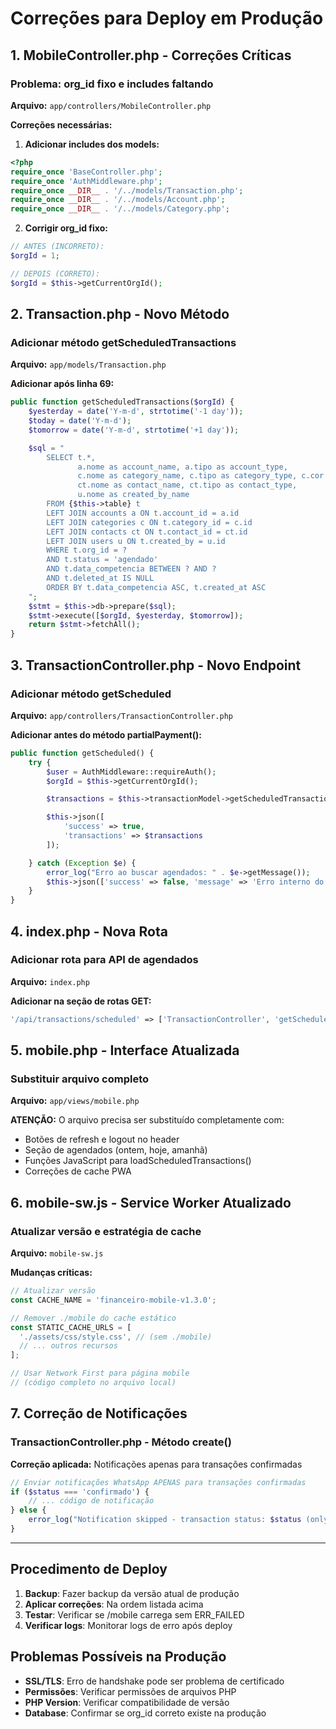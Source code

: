 # Correções para Deploy em Produção

## 1. MobileController.php - Correções Críticas

### Problema: org_id fixo e includes faltando
**Arquivo:** `app/controllers/MobileController.php`

**Correções necessárias:**

1. **Adicionar includes dos models:**
```php
<?php
require_once 'BaseController.php';
require_once 'AuthMiddleware.php';
require_once __DIR__ . '/../models/Transaction.php';
require_once __DIR__ . '/../models/Account.php';
require_once __DIR__ . '/../models/Category.php';
```

2. **Corrigir org_id fixo:**
```php
// ANTES (INCORRETO):
$orgId = 1;

// DEPOIS (CORRETO):
$orgId = $this->getCurrentOrgId();
```

## 2. Transaction.php - Novo Método

### Adicionar método getScheduledTransactions
**Arquivo:** `app/models/Transaction.php`

**Adicionar após linha 69:**
```php
public function getScheduledTransactions($orgId) {
    $yesterday = date('Y-m-d', strtotime('-1 day'));
    $today = date('Y-m-d');
    $tomorrow = date('Y-m-d', strtotime('+1 day'));

    $sql = "
        SELECT t.*,
               a.nome as account_name, a.tipo as account_type,
               c.nome as category_name, c.tipo as category_type, c.cor as category_color,
               ct.nome as contact_name, ct.tipo as contact_type,
               u.nome as created_by_name
        FROM {$this->table} t
        LEFT JOIN accounts a ON t.account_id = a.id
        LEFT JOIN categories c ON t.category_id = c.id
        LEFT JOIN contacts ct ON t.contact_id = ct.id
        LEFT JOIN users u ON t.created_by = u.id
        WHERE t.org_id = ?
        AND t.status = 'agendado'
        AND t.data_competencia BETWEEN ? AND ?
        AND t.deleted_at IS NULL
        ORDER BY t.data_competencia ASC, t.created_at ASC
    ";
    $stmt = $this->db->prepare($sql);
    $stmt->execute([$orgId, $yesterday, $tomorrow]);
    return $stmt->fetchAll();
}
```

## 3. TransactionController.php - Novo Endpoint

### Adicionar método getScheduled
**Arquivo:** `app/controllers/TransactionController.php`

**Adicionar antes do método partialPayment():**
```php
public function getScheduled() {
    try {
        $user = AuthMiddleware::requireAuth();
        $orgId = $this->getCurrentOrgId();

        $transactions = $this->transactionModel->getScheduledTransactions($orgId);

        $this->json([
            'success' => true,
            'transactions' => $transactions
        ]);

    } catch (Exception $e) {
        error_log("Erro ao buscar agendados: " . $e->getMessage());
        $this->json(['success' => false, 'message' => 'Erro interno do servidor']);
    }
}
```

## 4. index.php - Nova Rota

### Adicionar rota para API de agendados
**Arquivo:** `index.php`

**Adicionar na seção de rotas GET:**
```php
'/api/transactions/scheduled' => ['TransactionController', 'getScheduled'],
```

## 5. mobile.php - Interface Atualizada

### Substituir arquivo completo
**Arquivo:** `app/views/mobile.php`

**ATENÇÃO:** O arquivo precisa ser substituído completamente com:
- Botões de refresh e logout no header
- Seção de agendados (ontem, hoje, amanhã)
- Funções JavaScript para loadScheduledTransactions()
- Correções de cache PWA

## 6. mobile-sw.js - Service Worker Atualizado

### Atualizar versão e estratégia de cache
**Arquivo:** `mobile-sw.js`

**Mudanças críticas:**
```javascript
// Atualizar versão
const CACHE_NAME = 'financeiro-mobile-v1.3.0';

// Remover ./mobile do cache estático
const STATIC_CACHE_URLS = [
  './assets/css/style.css', // (sem ./mobile)
  // ... outros recursos
];

// Usar Network First para página mobile
// (código completo no arquivo local)
```

## 7. Correção de Notificações

### TransactionController.php - Método create()
**Correção aplicada:** Notificações apenas para transações confirmadas

```php
// Enviar notificações WhatsApp APENAS para transações confirmadas
if ($status === 'confirmado') {
    // ... código de notificação
} else {
    error_log("Notification skipped - transaction status: $status (only confirmed transactions receive notifications)");
}
```

---

## Procedimento de Deploy

1. **Backup**: Fazer backup da versão atual de produção
2. **Aplicar correções**: Na ordem listada acima
3. **Testar**: Verificar se /mobile carrega sem ERR_FAILED
4. **Verificar logs**: Monitorar logs de erro após deploy

## Problemas Possíveis na Produção

- **SSL/TLS**: Erro de handshake pode ser problema de certificado
- **Permissões**: Verificar permissões de arquivos PHP
- **PHP Version**: Verificar compatibilidade de versão
- **Database**: Confirmar se org_id correto existe na produção